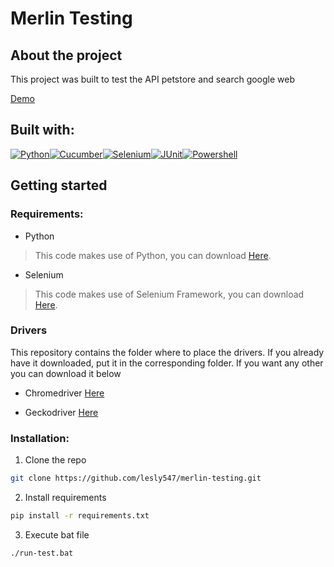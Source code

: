 # Merlin Testing

## About the project

This project was built to test the API petstore and search google web

[Demo](images/merlin_testing.gif)

## Built with:

[![Python][Python]][Python-url][![Cucumber][Cucumber]][Cucumber-url][![Selenium][Selenium]][Selenium-url][![JUnit][JUnit]][JUnit-url][![Powershell][Powershell]][Powershell-url]

## Getting started
    
### Requirements:

* Python 

> This code makes use of Python, you can download [Here](https://www.python.org/downloads/). 

  * Selenium

> This code makes use of Selenium Framework, you can download [Here](https://www.selenium.dev/downloads/). 

### Drivers

This repository contains the folder where to place the drivers. If you already have it downloaded, put it in the corresponding folder. If you want any other you can download it below


  * Chromedriver 
 [Here](https://chromedriver.chromium.org/downloads)

  * Geckodriver
  [Here](https://github.com/mozilla/geckodriver/releases)


### Installation:

1. Clone the repo 
```sh
git clone https://github.com/lesly547/merlin-testing.git
```
2. Install requirements 
```sh
pip install -r requirements.txt
```
3. Execute bat file
```sh
./run-test.bat
```

[Python]: https://img.shields.io/badge/Python-20232A?style=for-the-badge&logo=Python&logoColor=61DAFB
[Python-url]: https://www.python.org/
[Cucumber]: https://img.shields.io/badge/Cucumber-FFFFFF?style=for-the-badge&logo=Cucumber&logoColor=73AF59
[Cucumber-url]: https://cucumber.io/
[Selenium]: https://img.shields.io/badge/Selenium-white?style=for-the-badge&logo=Selenium&logoColor=#43B02A
[Selenium-url]: https://www.selenium.dev/
[JUnit]: https://img.shields.io/badge/JUnit-white/?style=for-the-badge&logo=JUnit5&logoColor=#43B02A
[JUnit-url]: https://junit.org/junit5/
[Powershell]: https://img.shields.io/badge/Shell-white?style=for-the-badge&logo=powershell&logoColor=#5391FE
[Powershell-url]: https://learn.microsoft.com/es-es/powershell/
